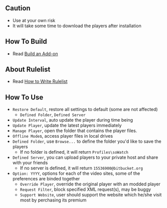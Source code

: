 ## Caution

- Use at your own risk
- It will take some time to download the players after installation

## How To Build

- Read [Build an Add-on](https://github.com/jc3213/Misc/blob/master/Manual/en-US/HowToBuild.md)

## About Rulelist

- Read [How to Write Rulelist](https://github.com/jc3213/Misc/blob/master/Manual/en-US/soWatch-mk2.rulelist.md)

## How To Use

- `Restore Default`, restore all settings to default (some are not affected)
  - `Defined Folder`, `Defined Server`
- `Update Interval`, auto update the player during time being
- `Update Player`, update the latest players immediately
- `Manage Player`, open the folder that contains the player files.
- `Offline Mode`s, access player files in local drives
- `Defined Folder`,  use `Browse...` to define the folder you'd like to save the players
  - If no folder is defined, it will return `Profiles\soWatch`
- `Defined Server`, you can upload players to your private host and share with your friends
  - If no server is defined, it will return `15536900@bitbucket.org`
- `Option: YYYY`, options for each of the video sites, some of the preferences are binded together
  - `Override Player`, override the original player with an modded player
  - `Request Filter`, block specified XML request(s), may be buggy
  - `Support Website`, user should support the website which he/she visit most by perchasing its premium
